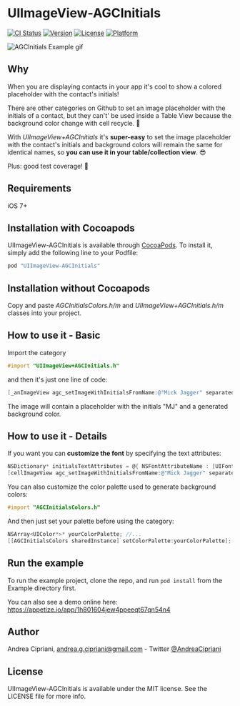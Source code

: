 # UIImageView-AGCInitials

[![CI Status](http://img.shields.io/travis/AndreaCipriani/UIImageView-AGCInitials.svg?style=flat)](https://travis-ci.org/AndreaCipriani/UIImageView-AGCInitials)
[![Version](https://img.shields.io/cocoapods/v/UIImageView-AGCInitials.svg?style=flat)](http://cocoapods.org/pods/UIImageView-AGCInitials)
[![License](https://img.shields.io/cocoapods/l/UIImageView-AGCInitials.svg?style=flat)](http://cocoapods.org/pods/UIImageView-AGCInitials)
[![Platform](https://img.shields.io/cocoapods/p/UIImageView-AGCInitials.svg?style=flat)](http://cocoapods.org/pods/UIImageView-AGCInitials)

![AGCInitials Example gif](http://i.giphy.com/HyFTIFTbDkF2M.gif)

<!-- 
![AGCInitials Example screenshot 1](http://i.imgur.com/ZHagHyK.png) 
![AGCInitials Example screenshot 2](http://i.imgur.com/a5bBMub.png)
-->

## Why

When you are displaying contacts in your app it's cool to show a colored placeholder with the contact's initials!

There are other categories on Github to set an image placeholder with the initials of a contact, but they can't' be used inside a Table View because the background color change with cell recycle. 🤔

With *UIImageView+AGCInitials* it's **super-easy** to set the image placeholder with the contact's initials and background colors will remain the same for identical names, so **you can use it in your table/collection view**. 😎

Plus: good test coverage! 💪

## Requirements

iOS 7+

## Installation with Cocoapods

UIImageView-AGCInitials is available through [CocoaPods](http://cocoapods.org). To install
it, simply add the following line to your Podfile:

```ruby
pod "UIImageView-AGCInitials"
```

## Installation without Cocoapods

Copy and paste *AGCInitialsColors.h/m* and *UIImageView+AGCInitials.h/m* classes into your project.

## How to use it - Basic

Import the category 

```objective-c
#import "UIImageView+AGCInitials.h"
```
and then it's just one line of code:

```objective-c
[_anImageView agc_setImageWithInitialsFromName:@"Mick Jagger" separatedByString:@" "];
```
The image will contain a placeholder with the initials "MJ" and a generated background color.

## How to use it - Details

If you want you can **customize the font** by specifying the text attributes:

```objective-c
NSDictionary* initialsTextAttributes = @{ NSFontAttributeName : [UIFont systemFontOfSize:20], NSForegroundColorAttributeName : [UIColor purpleColor] };
[cellImageView agc_setImageWithInitialsFromName:@"Mick Jagger" separatedByString:@" " withTextAttributes:initialsTextAttributes];
```

You can also customize the color palette used to generate background colors:

```objective-c
#import "AGCInitialsColors.h"
```

And then just set your palette before using the category:

```objective-c
NSArray<UIColor*>* yourColorPalette; //...
[[AGCInitialsColors sharedInstance] setColorPalette:yourColorPalette];
```

## Run the example 

To run the example project, clone the repo, and run `pod install` from the Example directory first. 

You can also see a demo online here: https://appetize.io/app/1h801604jew4ppeeqt67qn54n4

## Author

Andrea Cipriani, andrea.g.cipriani@gmail.com - Twitter [@AndreaCipriani](https://twitter.com/AndreaCipriani)

## License

UIImageView-AGCInitials is available under the MIT license. See the LICENSE file for more info.
